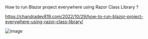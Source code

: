 How to run Blazor project everywhere using Razor Class Library ?

https://chandradev819.com/2022/10/29/how-to-run-blazor-project-everywhere-using-razor-class-library/

![image](https://user-images.githubusercontent.com/13105552/198817436-c0da21f3-d024-45b8-a216-8a4effe7fd5e.png)

